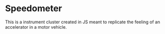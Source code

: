 # Speedometer

This is a instrument cluster created in JS meant to replicate the feeling of an accelerator in a motor vehicle.
